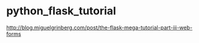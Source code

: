 # python_flask_tutorial
http://blog.miguelgrinberg.com/post/the-flask-mega-tutorial-part-iii-web-forms

